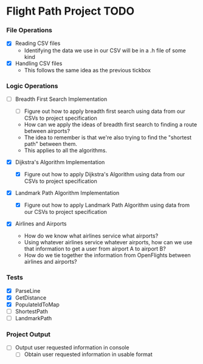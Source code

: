 # Flight Path Project TODO

### File Operations
- [x] Reading CSV files
  - Identifying the data we use in our CSV will be in a .h file of some kind
- [x] Handling CSV files
  - This follows the same idea as the previous tickbox

### Logic Operations
- [ ] Breadth First Search Implementation
  - [ ] Figure out how to apply breadth first search using data from our CSVs to project specification
  - How can we apply the ideas of breadth first search to finding a route between airports?
  - The idea to remember is that we're also trying to find the "shortest path" between them.
  - This applies to all the algorithms.

- [x] Dijkstra's Algorithm Implementation
  - [x] Figure out how to apply Dijkstra's Algorithm using data from our CSVs to project specification

- [x] Landmark Path Algorithm Implementation
  - [x] Figure out how to apply Landmark Path Algorithm using data from our CSVs to project specification

- [x] Airlines and Airports
  - How do we know what airlines service what airports?
  - Using whatever airlines service whatever airports, how can we use that information to get a user from airport A to airport B?
  - How do we tie together the information from OpenFlights between airlines and airports?

### Tests
- [x] ParseLine
- [x] GetDistance
- [x] PopulateIdToMap
- [ ] ShortestPath
- [ ] LandmarkPath

### Project Output
- [ ] Output user requested information in console
  - [ ] Obtain user requested information in usable format
